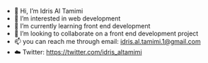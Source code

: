 - 👋 Hi, I’m Idris Al Tamimi
- 👀 I’m interested in web development
- 🌱 I’m currently learning front end development
- 💞️ I’m looking to collaborate on a front end development project 
- 📫 you can reach me through email: idris.al.tamimi.1@gmail.com
- ☁️ Twitter: https://twitter.com/idris_altamimi
